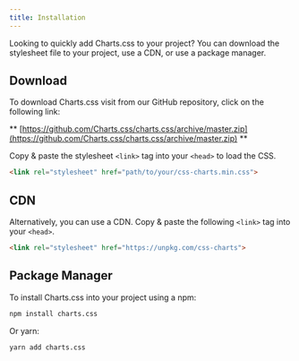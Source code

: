 ```yaml
---
title: Installation
---
```


<!-- ## Quick start -->

Looking to quickly add Charts.css to your project? You can download the stylesheet file to your project, use a CDN, or use a package manager.

## Download

To download Charts.css visit from our GitHub repository, click on the following link:

** [https://github.com/Charts.css/charts.css/archive/master.zip](https://github.com/Charts.css/charts.css/archive/master.zip) **

Copy & paste the stylesheet `<link>` tag into your `<head>` to load the CSS.

```html
<link rel="stylesheet" href="path/to/your/css-charts.min.css">
```

## CDN

Alternatively, you can use a CDN. Copy & paste the following `<link>` tag into your `<head>`.

```html
<link rel="stylesheet" href="https://unpkg.com/css-charts">
```

## Package Manager

To install Charts.css into your project using a npm:

```bash
npm install charts.css
```

Or yarn:

```bash
yarn add charts.css
```
